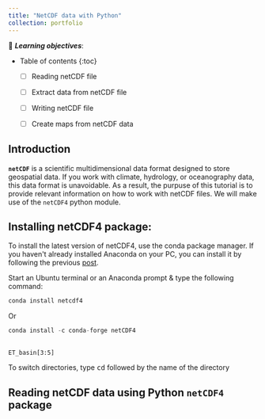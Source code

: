 ```yaml
---
title: "NetCDF data with Python"
collection: portfolio
---
```


📖 _**Learning objectives**_:
* Table of contents
{:toc}

  - [ ] Reading netCDF file
  - [ ] Extract data from netCDF file
  - [ ] Writing netCDF file
  - [ ] Create maps from netCDF data


## Introduction

**`netCDF`** is a scientific multidimensional data format designed to store geospatial data. If you work with climate, hydrology, or oceanography data, this data format is unavoidable. As a result, the purpuse of this tutorial is to provide relevant information on how to work with netCDF files. We will make use of the `netCDF4` python module.


## Installing netCDF4 package:

To install the latest version of netCDF4, use the conda package manager. If you haven't already  installed Anaconda on your PC, you can install it by following the previous <a href="https://yonsci.github.io/yon_academic//portfolio/portfolio-2/" target="_top">post</a>.  </div> <br> 

Start an Ubuntu terminal or an Anaconda prompt & type the following command:

 ``` python
conda install netcdf4
  ```
Or

``` python
conda install -c conda-forge netCDF4
```

<div class="language-python highlighter-rouge">
<div class="highlight">
<pre class="highlight">
<code>
<span style="font-size: 200% color:#0000ff">ET_basin[3:5]</span> </code> </pre>
</div>
</div> 



To switch directories, type <kbd>cd</kbd> followed by the name of the directory


## Reading netCDF data using Python `netCDF4` package
